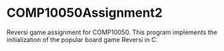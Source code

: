 # COMP10050Assignment2
Reversi game assignment for COMP10050.
This program implements the initialization of the popular board game Reversi in C.
